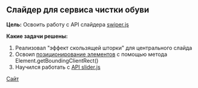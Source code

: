 ## Слайдер для сервиса чистки обуви

**Цель:** Освоить работу с API слайдера [swiper.js](https://swiperjs.com/)


**Какие задачи решены:**

1. Реализовал "эффект скользящей шторки" для центрального слайда
2. Освоил [позиционирование элементов](https://learn.javascript.ru/coordinates) с помощью метода Element.getBoundingClientRect()
3. Научился работать с [API slider.js](https://swiperjs.com/api/)

[Сайт](http://git.lekua.in.ua/shoe-shine-slider/) 